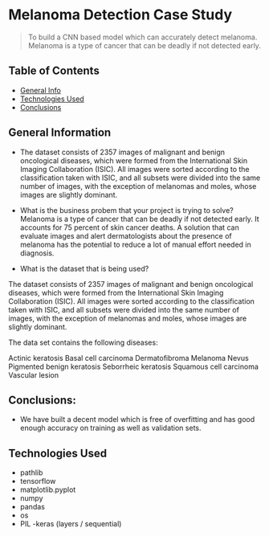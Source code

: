 # Melanoma Detection Case Study
>  To build a CNN based model which can accurately detect melanoma. Melanoma is a type of cancer that can be deadly if not detected early. 


## Table of Contents
* [General Info](#general-information)
* [Technologies Used](#technologies-used)
* [Conclusions](#conclusions)




## General Information
- The dataset consists of 2357 images of malignant and benign oncological diseases, which were formed from the International Skin Imaging Collaboration (ISIC). All images were sorted according to the classification taken with ISIC, and all subsets were divided into the same number of images, with the exception of melanomas and moles, whose images are slightly dominant.

- What is the business probem that your project is trying to solve?
Melanoma is a type of cancer that can be deadly if not detected early. It accounts for 75 percent of skin cancer deaths. A solution that can evaluate images and alert dermatologists about the presence of melanoma has the potential to reduce a lot of manual effort needed in diagnosis.

- What is the dataset that is being used?

The dataset consists of 2357 images of malignant and benign oncological diseases, which were formed from the International Skin Imaging Collaboration (ISIC). All images were sorted according to the classification taken with ISIC, and all subsets were divided into the same number of images, with the exception of melanomas and moles, whose images are slightly dominant.


The data set contains the following diseases:

Actinic keratosis
Basal cell carcinoma
Dermatofibroma
Melanoma
Nevus
Pigmented benign keratosis
Seborrheic keratosis
Squamous cell carcinoma
Vascular lesion

## Conclusions:
* We have built a decent model which is free of overfitting and has good enough accuracy on training as well as validation sets.


## Technologies Used
- pathlib
- tensorflow
- matplotlib.pyplot
- numpy
- pandas
- os
- PIL
-keras (layers / sequential)








